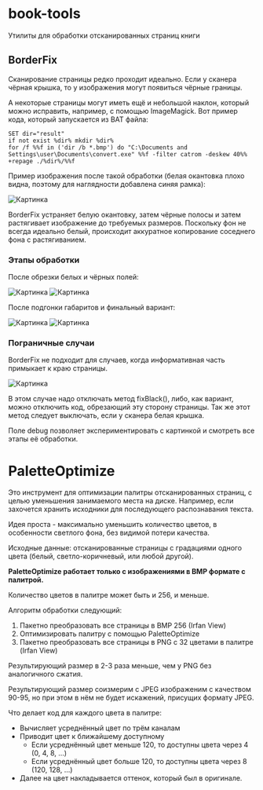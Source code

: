 # book-tools

Утилиты для обработки отсканированных страниц книги

## BorderFix

Сканирование страницы редко проходит идеально.
Если у сканера чёрная крышка, то у изображения могут появиться чёрные границы.

А некоторые страницы могут иметь ещё и небольшой наклон, который можно исправить, например, с помощью ImageMagick.
Вот пример кода, который запускается из BAT файла:

```
SET dir="result"
if not exist %dir% mkdir %dir%
for /f %%f in ('dir /b *.bmp') do "C:\Documents and Settings\user\Documents\convert.exe" %%f -filter catrom -deskew 40%% +repage ./%dir%/%%f
```

Пример изображения после такой обработки (белая окантовка плохо видна, поэтому для наглядности добавлена синяя рамка):

![Картинка](./images/page.png)

BorderFix устраняет белую окантовку, затем чёрные полосы и затем растягивает изображение до требуемых размеров.
Поскольку фон не всегда идеально белый, происходит аккуратное копирование соседнего фона с растягиванием.

### Этапы обработки

После обрезки белых и чёрных полей:

![Картинка](./images/page-rotated.png) ![Картинка](./images/page-clean.png)

После подгонки габаритов и финальный вариант:

![Картинка](./images/page-resized.png) ![Картинка](./images/page-final.png)

### Пограничные случаи

BorderFix не подходит для случаев, когда информативная часть примыкает к краю страницы.

![Картинка](./images/bordered-page.png)

В этом случае надо отключать метод fixBlack(), либо, как вариант, можно отключить код, обрезающий эту сторону страницы.
Так же этот метод следует выключать, если у сканера белая крышка.

Поле debug позволяет экспериментировать с картинкой и смотреть все этапы её обработки.

# PaletteOptimize

Это инструмент для оптимизации палитры отсканированных страниц, с целью уменьшения занимаемого места на диске.
Например, если захочется хранить исходники для последующего распознавания текста.

Идея проста - максимально уменьшить количество цветов, в особенности светлого фона, без видимой потери качества.

Исходные данные: отсканированные страницы с градациями одного цвета (белый, светло-коричневый, или любой другой).

**PaletteOptimize работает только с изображениями в BMP формате с палитрой.**

Количество цветов в палитре может быть и 256, и меньше.

Алгоритм обработки следующий:

1. Пакетно преобразовать все страницы в BMP 256 (Irfan View)
2. Оптимизировать палитру с помощью PaletteOptimize
3. Пакетно преобразовать все страницы в PNG с 32 цветами в палитре (Irfan View)

Результирующий размер в 2-3 раза меньше, чем у PNG без аналогичного сжатия.

Результирующий размер соизмерим с JPEG изображеним с качеством 90-95, но при этом в нём не будет искажений, присущих формату JPEG.

Что делает код для каждого цвета в палитре:

* Вычисляет усреднённый цвет по трём каналам
* Приводит цвет к ближайшему доступному
  * Если усреднённый цвет меньше 120, то доступны цвета через 4 (0, 4, 8, ...)
  * Если усреднённый цвет больше 120, то доступны цвета через 8 (120, 128, ...)
* Далее на цвет накладывается оттенок, который был в оригинале.

